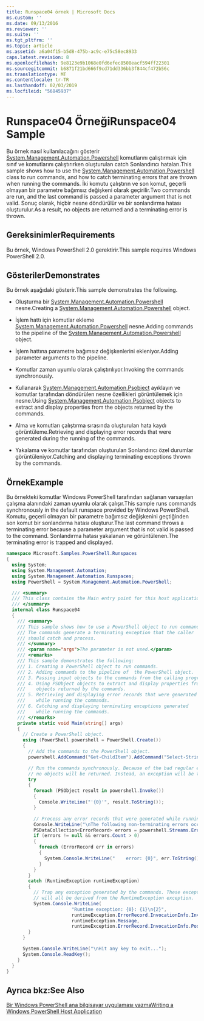 ```yaml
---
title: Runspace04 örnek | Microsoft Docs
ms.custom: ''
ms.date: 09/13/2016
ms.reviewer: ''
ms.suite: ''
ms.tgt_pltfrm: ''
ms.topic: article
ms.assetid: a6a04f15-b5d8-475b-ac9c-e75c58ec8933
caps.latest.revision: 8
ms.openlocfilehash: 9e8123e9b1068e0fd6efec8508eacf594ff22301
ms.sourcegitcommit: b6871f21bd666f9cd71dd336bb3f844cf472b56c
ms.translationtype: MT
ms.contentlocale: tr-TR
ms.lasthandoff: 02/03/2019
ms.locfileid: "56845937"
---
```

# <a name="runspace04-sample"></a><span data-ttu-id="9def0-102">Runspace04 Örneği</span><span class="sxs-lookup"><span data-stu-id="9def0-102">Runspace04 Sample</span></span>

<span data-ttu-id="9def0-103">Bu örnek nasıl kullanılacağını gösterir [System.Management.Automation.Powershell](/dotnet/api/system.management.automation.powershell) komutlarını çalıştırmak için sınıf ve komutlarını çalıştırırken oluşturulan catch Sonlandırıcı hataları.</span><span class="sxs-lookup"><span data-stu-id="9def0-103">This sample shows how to use the [System.Management.Automation.Powershell](/dotnet/api/system.management.automation.powershell) class to run commands, and how to catch terminating errors that are thrown when running the commands.</span></span> <span data-ttu-id="9def0-104">İki komutu çalıştırın ve son komut, geçerli olmayan bir parametre bağımsız değişkeni olarak geçirilir.</span><span class="sxs-lookup"><span data-stu-id="9def0-104">Two commands are run, and the last command is passed a parameter argument that is not valid.</span></span> <span data-ttu-id="9def0-105">Sonuç olarak, hiçbir nesne döndürülür ve bir sonlandırma hatası oluşturulur.</span><span class="sxs-lookup"><span data-stu-id="9def0-105">As a result, no objects are returned and a terminating error is thrown.</span></span>

## <a name="requirements"></a><span data-ttu-id="9def0-106">Gereksinimler</span><span class="sxs-lookup"><span data-stu-id="9def0-106">Requirements</span></span>

<span data-ttu-id="9def0-107">Bu örnek, Windows PowerShell 2.0 gerektirir.</span><span class="sxs-lookup"><span data-stu-id="9def0-107">This sample requires Windows PowerShell 2.0.</span></span>

## <a name="demonstrates"></a><span data-ttu-id="9def0-108">Gösteriler</span><span class="sxs-lookup"><span data-stu-id="9def0-108">Demonstrates</span></span>

<span data-ttu-id="9def0-109">Bu örnek aşağıdaki gösterir.</span><span class="sxs-lookup"><span data-stu-id="9def0-109">This sample demonstrates the following.</span></span>

- <span data-ttu-id="9def0-110">Oluşturma bir [System.Management.Automation.Powershell](/dotnet/api/system.management.automation.powershell) nesne.</span><span class="sxs-lookup"><span data-stu-id="9def0-110">Creating a [System.Management.Automation.Powershell](/dotnet/api/system.management.automation.powershell) object.</span></span>

- <span data-ttu-id="9def0-111">İşlem hattı için komutlar ekleme [System.Management.Automation.Powershell](/dotnet/api/system.management.automation.powershell) nesne.</span><span class="sxs-lookup"><span data-stu-id="9def0-111">Adding commands to the pipeline of the [System.Management.Automation.Powershell](/dotnet/api/system.management.automation.powershell) object.</span></span>

- <span data-ttu-id="9def0-112">İşlem hattına parametre bağımsız değişkenlerini ekleniyor.</span><span class="sxs-lookup"><span data-stu-id="9def0-112">Adding parameter arguments to the pipeline.</span></span>

- <span data-ttu-id="9def0-113">Komutlar zaman uyumlu olarak çalıştırılıyor.</span><span class="sxs-lookup"><span data-stu-id="9def0-113">Invoking the commands synchronously.</span></span>

- <span data-ttu-id="9def0-114">Kullanarak [System.Management.Automation.Psobject](/dotnet/api/System.Management.Automation.PSObject) ayıklayın ve komutlar tarafından döndürülen nesne özellikleri görüntülemek için nesne.</span><span class="sxs-lookup"><span data-stu-id="9def0-114">Using [System.Management.Automation.Psobject](/dotnet/api/System.Management.Automation.PSObject) objects to extract and display properties from the objects returned by the commands.</span></span>

- <span data-ttu-id="9def0-115">Alma ve komutları çalıştırma sırasında oluşturulan hata kaydı görüntüleme.</span><span class="sxs-lookup"><span data-stu-id="9def0-115">Retrieving and displaying error records that were generated during the running of the commands.</span></span>

- <span data-ttu-id="9def0-116">Yakalama ve komutlar tarafından oluşturulan Sonlandırıcı özel durumlar görüntüleniyor.</span><span class="sxs-lookup"><span data-stu-id="9def0-116">Catching and displaying terminating exceptions thrown by the commands.</span></span>

## <a name="example"></a><span data-ttu-id="9def0-117">Örnek</span><span class="sxs-lookup"><span data-stu-id="9def0-117">Example</span></span>

<span data-ttu-id="9def0-118">Bu örnekteki komutlar Windows PowerShell tarafından sağlanan varsayılan çalışma alanındaki zaman uyumlu olarak çalışır.</span><span class="sxs-lookup"><span data-stu-id="9def0-118">This sample runs commands synchronously in the default runspace provided by Windows PowerShell.</span></span> <span data-ttu-id="9def0-119">Komutu, geçerli olmayan bir parametre bağımsız değişkenini geçtiğinden son komut bir sonlandırma hatası oluşturur.</span><span class="sxs-lookup"><span data-stu-id="9def0-119">The last command throws a terminating error because a parameter argument that is not valid is passed to the command.</span></span> <span data-ttu-id="9def0-120">Sonlandırma hatası yakalanan ve görüntülenen.</span><span class="sxs-lookup"><span data-stu-id="9def0-120">The terminating error is trapped and displayed.</span></span>

```csharp
namespace Microsoft.Samples.PowerShell.Runspaces
{
  using System;
  using System.Management.Automation;
  using System.Management.Automation.Runspaces;
  using PowerShell = System.Management.Automation.PowerShell;

  /// <summary>
  /// This class contains the Main entry point for this host application.
  /// </summary>
  internal class Runspace04
  {
    /// <summary>
    /// This sample shows how to use a PowerShell object to run commands.
    /// The commands generate a terminating exception that the caller
    /// should catch and process.
    /// </summary>
    /// <param name="args">The parameter is not used.</param>
    /// <remarks>
    /// This sample demonstrates the following:
    /// 1. Creating a PowerShell object to run commands.
    /// 2. Adding commands to the pipeline of  the PowerShell object.
    /// 3. Passing input objects to the commands from the calling program.
    /// 4. Using PSObject objects to extract and display properties from the
    ///    objects returned by the commands.
    /// 5. Retrieving and displaying error records that were generated
    ///    while running the commands.
    /// 6. Catching and displaying terminating exceptions generated
    ///    while running the commands.
    /// </remarks>
    private static void Main(string[] args)
    {
      // Create a PowerShell object.
      using (PowerShell powershell = PowerShell.Create())
      {
        // Add the commands to the PowerShell object.
        powershell.AddCommand("Get-ChildItem").AddCommand("Select-String").AddArgument("*");

        // Run the commands synchronously. Because of the bad regular expression,
        // no objects will be returned. Instead, an exception will be thrown.
        try
        {
          foreach (PSObject result in powershell.Invoke())
          {
            Console.WriteLine("'{0}'", result.ToString());
          }

          // Process any error records that were generated while running the commands.
          Console.WriteLine("\nThe following non-terminating errors occurred:\n");
          PSDataCollection<ErrorRecord> errors = powershell.Streams.Error;
          if (errors != null && errors.Count > 0)
          {
            foreach (ErrorRecord err in errors)
            {
              System.Console.WriteLine("    error: {0}", err.ToString());
            }
          }
        }
        catch (RuntimeException runtimeException)
        {
          // Trap any exception generated by the commands. These exceptions
          // will all be derived from the RuntimeException exception.
          System.Console.WriteLine(
                        "Runtime exception: {0}: {1}\n{2}",
                        runtimeException.ErrorRecord.InvocationInfo.InvocationName,
                        runtimeException.Message,
                        runtimeException.ErrorRecord.InvocationInfo.PositionMessage);
        }
      }

      System.Console.WriteLine("\nHit any key to exit...");
      System.Console.ReadKey();
    }
  }
}
```

## <a name="see-also"></a><span data-ttu-id="9def0-121">Ayrıca bkz:</span><span class="sxs-lookup"><span data-stu-id="9def0-121">See Also</span></span>

[<span data-ttu-id="9def0-122">Bir Windows PowerShell ana bilgisayar uygulaması yazma</span><span class="sxs-lookup"><span data-stu-id="9def0-122">Writing a Windows PowerShell Host Application</span></span>](./writing-a-windows-powershell-host-application.md)